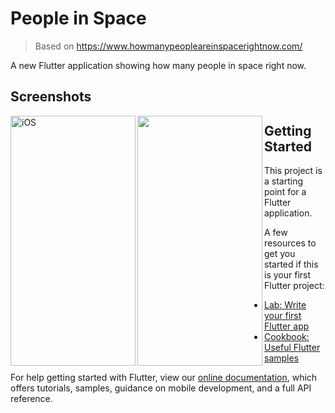 # People in Space

> Based on https://www.howmanypeopleareinspacerightnow.com/

A new Flutter application showing how many people in space right now.

## Screenshots

<img align="left" width="200" height="400" alt="iOS" src="https://user-images.githubusercontent.com/7933604/70700421-623c0800-1cd3-11ea-828d-641fb302235c.png">
<img align="left" width="200" height="400" src="https://user-images.githubusercontent.com/7933604/70710976-172cef80-1ce9-11ea-82f9-e36b9bb2dd76.gif">

## Getting Started

This project is a starting point for a Flutter application.

A few resources to get you started if this is your first Flutter project:

- [Lab: Write your first Flutter app](https://flutter.dev/docs/get-started/codelab)
- [Cookbook: Useful Flutter samples](https://flutter.dev/docs/cookbook)

For help getting started with Flutter, view our
[online documentation](https://flutter.dev/docs), which offers tutorials,
samples, guidance on mobile development, and a full API reference.
